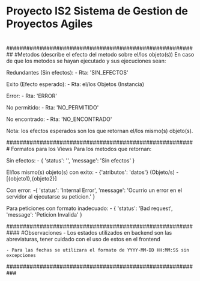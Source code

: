 # Proyecto IS2 Sistema de Gestion de Proyectos Agiles
#
##########################################################
#Metodos (describe el efecto del metodo sobre el/los objeto(s))
    En caso de que los metodos se hayan ejecutado y sus ejecuciones sean:

Redundantes (Sin efectos):
    - Rta: 'SIN_EFECTOS'

Exito (Efecto esperado):
    - Rta: el/los Objetos (Instancia)

Error:
    - Rta: 'ERROR'

No permitido:
    - Rta: 'NO_PERMITIDO'

No encontrado:
    - Rta: 'NO_ENCONTRADO'

Nota: los efectos esperados son los que retornan el/los mismo(s) objeto(s).

#########################################################
Formatos para los Views
    Para los metodos que retornan:

Sin efectos:
    - {
       'status': '',
       'message': 'Sin efectos'
       }

El/los mismo(s) objeto(s) con exito:
    - {'atributos': 'datos'} (Objeto/s)
    - [{objeto1},{objeto2}]

Con error:
    -{
       'status': 'Internal Error',
       'message': 'Ocurrio un error en el servidor al ejecutarse su peticion.'
     }

Para peticiones con formato inadecuado:
    - {
       'status': 'Bad request',
       'message': 'Peticion Invalida'
      }

############################################################
#Observaciones
    - Los estados utilizados en backend son las abreviaturas, tener cuidado
con el uso de estos en el frontend

    - Para las fechas se utilizara el formato de YYYY-MM-DD HH:MM:SS sin excepciones

###########################################################

